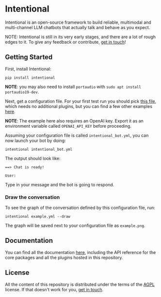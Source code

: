 # Intentional

Intentional is an open-source framework to build reliable, multimodal and multi-channel LLM chatbots that actually talk and behave as you expect.

NOTE: Intentional is still in its very early stages, and there are a lot of rough edges to it. To give any feedback or contribute, [get in touch](https://github.com/intentional-ai/intentional/issues/new)!

## Getting Started

First, install Intentional:

```
pip install intentional
```

**NOTE**: you may also need to install `portaudio` with `sudo apt install portaudio19-dev`.

Next, get a configuration file. For your first test run you should pick [this file](https://github.com/intentional-ai/intentional/blob/main/examples/example_cli_text_chat.yml), which needs no additional plugins, but you can find a few other examples [here](https://github.com/intentional-ai/intentional/tree/main/examples).

**NOTE**: The example here also requires an OpenAI key. Export it as an environment variable called `OPENAI_API_KEY` before proceeding.

Assuming your configuration file is called `intentional_bot.yml`, you can now launch your bot by doing:

```
intentional intentional_bot.yml
```

The output should look like:

```
==> Chat is ready!

User:
```

Type in your message and the bot is going to respond.

### Draw the conversation

To see the graph of the conversation defined by this configuration file, run:

```
intentional example.yml --draw
```

The graph will be saved next to your configuration file as `example.png`.

## Documentation

You can find all the documentation [here](https://intentional-ai.github.io/intentional/), including the API reference for the core packages and all the plugins hosted in this repository.

## License

All the content of this repository is distributed under the terms of the [AGPL](LICENSE) license. If that doesn't work for you, [get in touch](mailto:github@zansara.dev).
